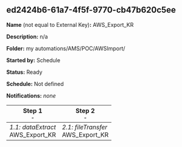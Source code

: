 ## ed2424b6-61a7-4f5f-9770-cb47b620c5ee

**Name** (not equal to External Key)**:** AWS_Export_KR

**Description:** n/a

**Folder:** my automations/AMS/POC/AWSImport/

**Started by:** Schedule

**Status:** Ready

**Schedule:** Not defined

**Notifications:** _none_


| Step 1<br>_<small>-</small>_ | Step 2<br>_<small>-</small>_ |
| --- | --- |
| _1.1: dataExtract_<br>AWS_Export_KR | _2.1: fileTransfer_<br>AWS_Export_KR |
